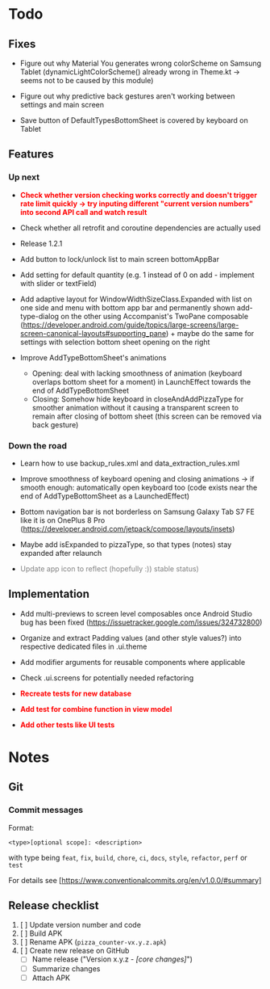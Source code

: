 <style>
  priority {
    color: red;
    font-weight: Bold;
  }
  optional {
    color: gray;
  }
</style>

# Todo

## Fixes

- Figure out why Material You generates wrong colorScheme on Samsung Tablet 
  (dynamicLightColorScheme() already wrong in Theme.kt → seems not to be caused by this module)

- Figure out why predictive back gestures aren't working between settings and main screen

- Save button of DefaultTypesBottomSheet is covered by keyboard on Tablet

## Features

### Up next

- <priority>Check whether version checking works correctly and doesn't trigger rate limit quickly
    → try inputing different "current version numbers" into second API call and watch result

- Check whether all retrofit and coroutine dependencies are actually used

- Release 1.2.1

- Add button to lock/unlock list to main screen bottomAppBar

- Add setting for default quantity (e.g. 1 instead of 0 on add - implement with slider or textField)

- Add adaptive layout for WindowWidthSizeClass.Expanded with list on one side and 
  menu with bottom app bar and permanently shown add-type-dialog on the other
  using Accompanist's TwoPane composable
  (https://developer.android.com/guide/topics/large-screens/large-screen-canonical-layouts#supporting_pane)
  \+ maybe do the same for settings with selection bottom sheet opening on the right

- Improve AddTypeBottomSheet's animations
  - Opening: deal with lacking smoothness of animation (keyboard overlaps bottom sheet for a
    moment) in LaunchEffect towards the end of AddTypeBottomSheet
  - Closing: Somehow hide keyboard in closeAndAddPizzaType for smoother animation without it
    causing a transparent screen to remain after closing of bottom sheet (this screen can be
    removed via back gesture)

### Down the road

- Learn how to use backup_rules.xml and data_extraction_rules.xml

- Improve smoothness of keyboard opening and closing animations → if smooth enough: automatically
  open keyboard too (code exists near the end of AddTypeBottomSheet as a LaunchedEffect)

- Bottom navigation bar is not borderless on Samsung Galaxy Tab S7 FE like it is on OnePlus 8 Pro (https://developer.android.com/jetpack/compose/layouts/insets)

- Maybe add isExpanded to pizzaType, so that types (notes) stay expanded after relaunch

- <optional>Update app icon to reflect (hopefully :)) stable status)</optional>

## Implementation

- Add multi-previews to screen level composables once Android Studio bug has been fixed 
  (https://issuetracker.google.com/issues/324732800)

- Organize and extract Padding values (and other style values?) into respective dedicated files in .ui.theme

- Add modifier arguments for reusable components where applicable

- Check .ui.screens for potentially needed refactoring

- <priority>Recreate tests for new database
- <priority>Add test for combine function in view model
- <priority>Add other tests like UI tests

# Notes

## Git

### Commit messages

Format:

```
<type>[optional scope]: <description>
```

with type being `feat`, `fix`, `build`, `chore`, `ci`, `docs`, `style`, `refactor`, `perf` or ` test`

For details see [https://www.conventionalcommits.org/en/v1.0.0/#summary]

## Release checklist

1. [ ] Update version number and code
2. [ ] Build APK
3. [ ] Rename APK (`pizza_counter-vx.y.z.apk`)
4. [ ] Create new release on GitHub
   - [ ] Name release ("Version x.y.z - _[core changes]_")
   - [ ] Summarize changes
   - [ ] Attach APK
